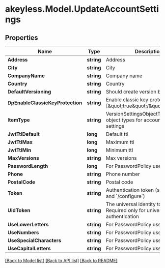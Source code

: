 # akeyless.Model.UpdateAccountSettings

## Properties

Name | Type | Description | Notes
------------ | ------------- | ------------- | -------------
**Address** | **string** | Address | [optional] 
**City** | **string** | City | [optional] 
**CompanyName** | **string** | Company name | [optional] 
**Country** | **string** | Country | [optional] 
**DefaultVersioning** | **string** | Should create version by default | [optional] 
**DpEnableClassicKeyProtection** | **string** | Enable classic key protection [\&quot;true\&quot;/\&quot;false\&quot;] | [optional] 
**ItemType** | **string** | VersionSettingsObjectType defines object types for account version settings | [optional] 
**JwtTtlDefault** | **long** | Default ttl | [optional] 
**JwtTtlMax** | **long** | Maximum ttl | [optional] 
**JwtTtlMin** | **long** | Minimum ttl | [optional] 
**MaxVersions** | **string** | Max versions | [optional] 
**PasswordLength** | **long** | For PasswordPolicy use | [optional] 
**Phone** | **string** | Phone number | [optional] 
**PostalCode** | **string** | Postal code | [optional] 
**Token** | **string** | Authentication token (see &#x60;/auth&#x60; and &#x60;/configure&#x60;) | [optional] 
**UidToken** | **string** | The universal identity token, Required only for universal_identity authentication | [optional] 
**UseLowerLetters** | **string** | For PasswordPolicy use | [optional] 
**UseNumbers** | **string** | For PasswordPolicy use | [optional] 
**UseSpecialCharacters** | **string** | For PasswordPolicy use | [optional] 
**UseCapitalLetters** | **string** | For PasswordPolicy use | [optional] 

[[Back to Model list]](../README.md#documentation-for-models) [[Back to API list]](../README.md#documentation-for-api-endpoints) [[Back to README]](../README.md)

